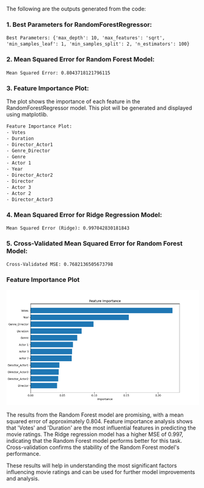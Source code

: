 The following are the outputs generated from the code:

### 1. Best Parameters for RandomForestRegressor:
```plaintext
Best Parameters: {'max_depth': 10, 'max_features': 'sqrt', 'min_samples_leaf': 1, 'min_samples_split': 2, 'n_estimators': 100}
```

### 2. Mean Squared Error for Random Forest Model:
```plaintext
Mean Squared Error: 0.8043718121796115
```

### 3. Feature Importance Plot:
The plot shows the importance of each feature in the RandomForestRegressor model. This plot will be generated and displayed using matplotlib.

```plaintext
Feature Importance Plot:
- Votes
- Duration
- Director_Actor1
- Genre_Director
- Genre
- Actor 1
- Year
- Director_Actor2
- Director
- Actor 3
- Actor 2
- Director_Actor3
```

### 4. Mean Squared Error for Ridge Regression Model:
```plaintext
Mean Squared Error (Ridge): 0.997042830181843
```

### 5. Cross-Validated Mean Squared Error for Random Forest Model:
```plaintext
Cross-Validated MSE: 0.7682136505673798
```
### Feature Importance Plot
![Feature Importance Plot](Feature_Importance_Plot.png)

The results from the Random Forest model are promising, with a mean squared error of approximately 0.804. Feature importance analysis shows that 'Votes' and 'Duration' are the most influential features in predicting the movie ratings. The Ridge regression model has a higher MSE of 0.997, indicating that the Random Forest model performs better for this task. Cross-validation confirms the stability of the Random Forest model's performance.

These results will help in understanding the most significant factors influencing movie ratings and can be used for further model improvements and analysis.
